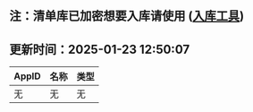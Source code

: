 ## 注：清单库已加密想要入库请使用 ([入库工具](https://github.com/BlankTMing/ManifestAutoUpdate/releases))

## 更新时间：2025-01-23 12:50:07
| AppID | 名称 | 类型  |
| :-------------------- | :----------------------------- | :----------- |
| 无 | 无 | 无 |
